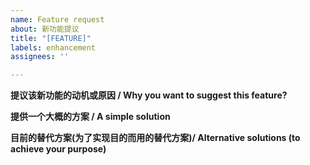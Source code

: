 ```yaml
---
name: Feature request
about: 新功能提议
title: "[FEATURE]"
labels: enhancement
assignees: ''

---
```


**提议该新功能的动机或原因 / Why you want to suggest this feature?**


**提供一个大概的方案 / A simple solution**


**目前的替代方案(为了实现目的而用的替代方案)/  Alternative solutions (to achieve your purpose)**
